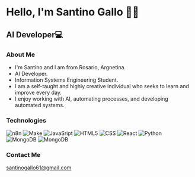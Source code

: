 <h1>Hello, I'm Santino Gallo 👋🚀</h1>
<h2>AI Developer💻</h2>

### About Me
- I'm Santino and I am from Rosario, Argnetina.
- AI Developer.
- Information Systems Engineering Student.
- I am a self-taught and highly creative individual who seeks to learn and improve every day.
- I enjoy working with AI, automating processes, and developing automated systems.

### Technologies
![n8n](https://img.shields.io/badge/-n8n-333333?style=flat&logo=n8n)
![Make](https://img.shields.io/badge/-Make-333333?style=flat&logo=make)
![JavaSript](https://img.shields.io/badge/-JavaScript-333333?style=flat&logo=javascript)
![HTML5](https://img.shields.io/badge/-HTML5-333333?style=flat&logo=HTML5)
![CSS](https://img.shields.io/badge/-CSS-333333?style=flat&logo=CSS3&logoColor=157286)
![React](https://img.shields.io/badge/-React-333333?style=flat&logo=React)
![Python](https://img.shields.io/badge/-Python-333333?style=flat&logo=Python)
![MongoDB](https://img.shields.io/badge/-Tailwind-333333?style=flat&logo=TailwindCSS)
![MongoDB](https://img.shields.io/badge/-Astro-333333?style=flat&logo=Astro)


### Contact Me
<a href="mailto:santinogallo61@gmail.com">santinogallo61@gmail.com</a>
